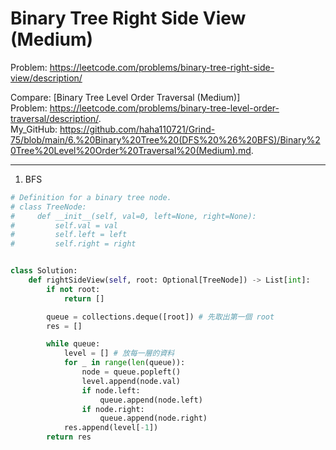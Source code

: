 Binary Tree Right Side View (Medium)
===

Problem: https://leetcode.com/problems/binary-tree-right-side-view/description/

Compare: [Binary Tree Level Order Traversal (Medium)]  
Problem: https://leetcode.com/problems/binary-tree-level-order-traversal/description/.   
My_GitHub: https://github.com/haha110721/Grind-75/blob/main/6.%20Binary%20Tree%20(DFS%20%26%20BFS)/Binary%20Tree%20Level%20Order%20Traversal%20(Medium).md. 

---

1. BFS
```python
# Definition for a binary tree node.
# class TreeNode:
#     def __init__(self, val=0, left=None, right=None):
#         self.val = val
#         self.left = left
#         self.right = right


class Solution:
    def rightSideView(self, root: Optional[TreeNode]) -> List[int]:
        if not root:
            return []

        queue = collections.deque([root]) # 先取出第一個 root
        res = []

        while queue:
            level = [] # 放每一層的資料
            for _ in range(len(queue)):
                node = queue.popleft()
                level.append(node.val)
                if node.left:
                    queue.append(node.left)
                if node.right:
                    queue.append(node.right)
            res.append(level[-1])
        return res
```
        






